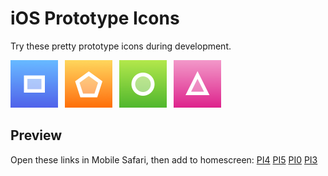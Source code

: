 # iOS Prototype Icons

Try these pretty prototype icons during development.

<img src="icons/pi4-ipad@2x.png" width="76"> 
<img src="icons/pi5-ipad@2x.png" width="76"> 
<img src="icons/pi0-ipad@2x.png" width="76"> 
<img src="icons/pi3-ipad@2x.png" width="76">

## Preview
Open these links in Mobile Safari, then add to homescreen: [PI4](https://rawgithub.com/xhacker/iOS-prototype-icons/master/PI4.html) [PI5](https://rawgithub.com/xhacker/iOS-prototype-icons/master/PI5.html) [PI0](https://rawgithub.com/xhacker/iOS-prototype-icons/master/PI0.html) [PI3](https://rawgithub.com/xhacker/iOS-prototype-icons/master/PI3.html)
